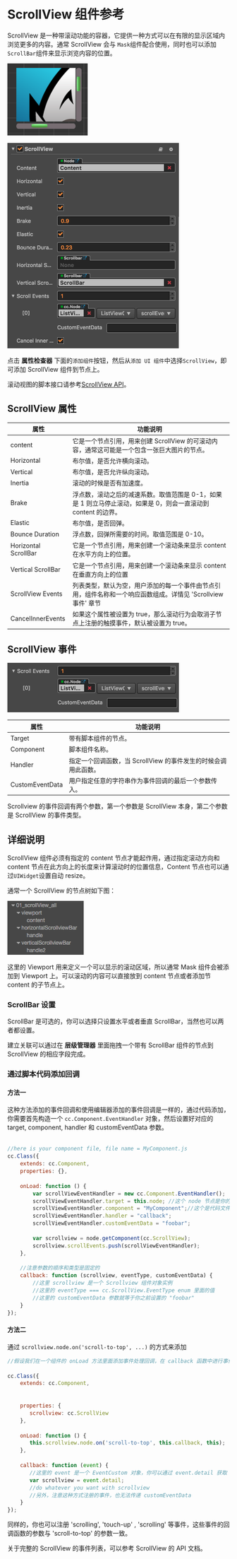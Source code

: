 # ScrollView 组件参考

ScrollView 是一种带滚动功能的容器，它提供一种方式可以在有限的显示区域内浏览更多的内容。通常 ScrollView 会与
`Mask`组件配合使用，同时也可以添加`ScrollBar`组件来显示浏览内容的位置。

![scrollview-content](./scrollview/scrollview-content.png)

![scrollview-inspector](./scrollview/scrollview-inspector.png)

点击 **属性检查器** 下面的`添加组件`按钮，然后从`添加 UI 组件`中选择`ScrollView`，即可添加 ScrollView 组件到节点上。

滚动视图的脚本接口请参考[ScrollView API](../api/classes/ScrollView.html)。

## ScrollView 属性

| 属性                 | 功能说明                                                                                                       |
| --------------       | -----------                                                                                                    |
| content              | 它是一个节点引用，用来创建 ScrollView 的可滚动内容，通常这可能是一个包含一张巨大图片的节点。                   |
| Horizontal           | 布尔值，是否允许横向滚动。                                                                                     |
| Vertical             | 布尔值，是否允许纵向滚动。                                                                                     |
| Inertia              | 滚动的时候是否有加速度。                                                                                       |
| Brake                | 浮点数，滚动之后的减速系数。取值范围是 0-1，如果是 1 则立马停止滚动，如果是 0，则会一直滚动到 content 的边界。 |
| Elastic              | 布尔值，是否回弹。                                                                                             |
| Bounce Duration      | 浮点数，回弹所需要的时间。取值范围是 0-10。                                                                    |
| Horizontal ScrollBar | 它是一个节点引用，用来创建一个滚动条来显示 content 在水平方向上的位置。                                        |
| Vertical ScrollBar   | 它是一个节点引用，用来创建一个滚动条来显示 content 在垂直方向上的位置                                          |
| ScrollView Events    | 列表类型，默认为空，用户添加的每一个事件由节点引用，组件名称和一个响应函数组成。详情见 'Scrollview 事件' 章节  |
| CancelInnerEvents    | 如果这个属性被设置为 true，那么滚动行为会取消子节点上注册的触摸事件，默认被设置为 true。                       |

## ScrollView 事件
![scrollview-event](./scrollview/scrollview-event.png)

| 属性            | 功能说明                                                       |
| --------------  | -----------                                                    |
| Target          | 带有脚本组件的节点。                                           |
| Component       | 脚本组件名称。                                                 |
| Handler         | 指定一个回调函数，当 ScrollView 的事件发生的时候会调用此函数。 |
| CustomEventData | 用户指定任意的字符串作为事件回调的最后一个参数传入。           |

Scrollview 的事件回调有两个参数，第一个参数是 ScrollView 本身，第二个参数是 ScrollView 的事件类型。

## 详细说明

ScrollView 组件必须有指定的 content 节点才能起作用，通过指定滚动方向和 content 节点在此方向上的长度来计算滚动时的位置信息，Content 节点也可以通过`UIWidget`设置自动 resize。

通常一个 ScrollView 的节点树如下图：

![scrollview-hierarchy](./scrollview/scrollview-hierarchy.png)

这里的 Viewport 用来定义一个可以显示的滚动区域，所以通常 Mask 组件会被添加到 Viewport 上。可以滚动的内容可以直接放到 content 节点或者添加节 content 的子节点上。

### ScrollBar 设置

ScrollBar 是可选的，你可以选择只设置水平或者垂直 ScrollBar，当然也可以两者都设置。

建立关联可以通过在 **层级管理器** 里面拖拽一个带有 ScrollBar 组件的节点到 ScrollView 的相应字段完成。

### 通过脚本代码添加回调

#### 方法一

这种方法添加的事件回调和使用编辑器添加的事件回调是一样的，通过代码添加，
你需要首先构造一个 `cc.Component.EventHandler` 对象，然后设置好对应的 target, component, handler 和 customEventData 参数。

```js

//here is your component file, file name = MyComponent.js 
cc.Class({
    extends: cc.Component,
    properties: {},
    
    onLoad: function () {
        var scrollViewEventHandler = new cc.Component.EventHandler();
        scrollViewEventHandler.target = this.node; //这个 node 节点是你的事件处理代码组件所属的节点
        scrollViewEventHandler.component = "MyComponent";//这个是代码文件名
        scrollViewEventHandler.handler = "callback";
        scrollViewEventHandler.customEventData = "foobar";
        
        var scrollview = node.getComponent(cc.ScrollView);
        scrollview.scrollEvents.push(scrollViewEventHandler);
    },

	//注意参数的顺序和类型是固定的
    callback: function (scrollview, eventType, customEventData) {
        //这里 scrollview 是一个 Scrollview 组件对象实例
        //这里的 eventType === cc.ScrollView.EventType enum 里面的值
        //这里的 customEventData 参数就等于你之前设置的 "foobar"
    }
});
```

#### 方法二

通过 `scrollview.node.on('scroll-to-top', ...)` 的方式来添加

```js
//假设我们在一个组件的 onLoad 方法里面添加事件处理回调，在 callback 函数中进行事件处理:

cc.Class({
    extends: cc.Component,

	
    properties: {
       scrollview: cc.ScrollView
    },
    
    onLoad: function () {
       this.scrollview.node.on('scroll-to-top', this.callback, this);
    },
    
    callback: function (event) {
       //这里的 event 是一个 EventCustom 对象，你可以通过 event.detail 获取 ScrollView 组件
       var scrollview = event.detail;
       //do whatever you want with scrollview
       //另外，注意这种方式注册的事件，也无法传递 customEventData
    }
});
```

同样的，你也可以注册 'scrolling', 'touch-up' , 'scrolling' 等事件，这些事件的回调函数的参数与 'scroll-to-top' 的参数一致。

关于完整的 ScrollView 的事件列表，可以参考 ScrollView 的 API 文档。
